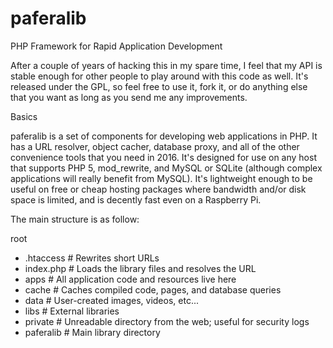 # paferalib

PHP Framework for Rapid Application Development

After a couple of years of hacking this in my spare time, I feel that my API is stable enough for other people to play around with this code as well. It's released under the GPL, so feel free to use it, fork it, or do anything else that you want as long as you send me any improvements.

Basics

paferalib is a set of components for developing web applications in PHP. It has a URL resolver, object cacher, database proxy, and all of the other convenience tools that you need in 2016. It's designed for use on any host that supports PHP 5, mod_rewrite, and MySQL or SQLite (although complex applications will really benefit from MySQL). It's lightweight enough to be useful on free or cheap hosting packages where bandwidth and/or disk space is limited, and is decently fast even on a Raspberry Pi.

The main structure is as follow:

root
+ .htaccess   # Rewrites short URLs
+ index.php   # Loads the library files and resolves the URL
+ apps        # All application code and resources live here
+ cache       # Caches compiled code, pages, and database queries
+ data        # User-created images, videos, etc...
+ libs        # External libraries
+ private     # Unreadable directory from the web; useful for security logs
+ paferalib   # Main library directory

